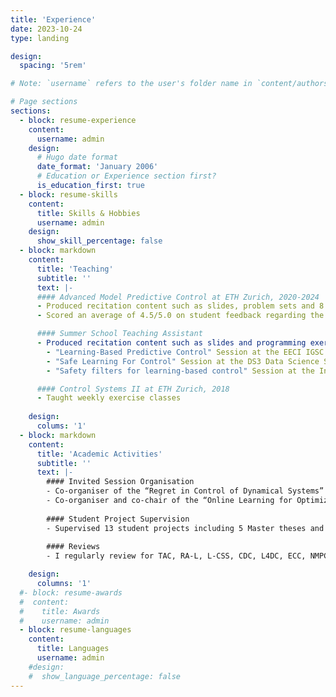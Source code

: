 ```yaml
---
title: 'Experience'
date: 2023-10-24
type: landing

design:
  spacing: '5rem'

# Note: `username` refers to the user's folder name in `content/authors/`

# Page sections
sections:
  - block: resume-experience
    content:
      username: admin
    design:
      # Hugo date format
      date_format: 'January 2006'
      # Education or Experience section first?
      is_education_first: true
  - block: resume-skills
    content:
      title: Skills & Hobbies
      username: admin
    design:
      show_skill_percentage: false
  - block: markdown
    content:
      title: 'Teaching'
      subtitle: ''
      text: |-
      #### Advanced Model Predictive Control at ETH Zurich, 2020-2024
      - Produced recitation content such as slides, problem sets and 8 programming exercises and taught weekly exercise classes
      - Scored an average of 4.5/5.0 on student feedback regarding the recitation

      #### Summer School Teaching Assistant
      - Produced recitation content such as slides and programming exercises and taught recitations at the following summer schools:
        - "Learning-Based Predictive Control" Session at the EECI IGSC PhD School 2021, 2022 and 2023
        - "Safe Learning For Control" Session at the DS3 Data Science Summer School 2021
        - "Safety filters for learning-based control" Session at the International Summer School of Automatic Control 2021, Grenoble

      #### Control Systems II at ETH Zurich, 2018
      - Taught weekly exercise classes
      
    design:
      colums: '1' 
  - block: markdown
    content:
      title: 'Academic Activities'
      subtitle: ''
      text: |-
        #### Invited Session Organisation
        - Co-organiser of the “Regret in Control of Dynamical Systems” Session at IFAC World Congress 2023
        - Co-organiser and co-chair of the “Online Learning for Optimization and Control” Session at IEEE Conference on Decision and Control 2023
        
        #### Student Project Supervision
        - Supervised 13 student projects including 5 Master theses and 3 research assistants projects
        
        #### Reviews
        - I regularly review for TAC, RA-L, L-CSS, CDC, L4DC, ECC, NMPC

    design:
      columns: '1'
  #- block: resume-awards
  #  content:
  #    title: Awards
  #    username: admin
  - block: resume-languages
    content:
      title: Languages
      username: admin
    #design:
    #  show_language_percentage: false
---
```

